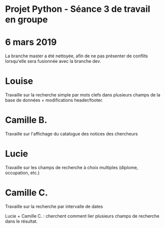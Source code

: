 # Projet Python - Séance 3 de travail en groupe
# 6 mars 2019

La branche master a été nettoyée, afin de ne pas présenter de conflits lorsqu'elle sera fusionnée avec la branche dev.

# Louise

Travaille sur la recherche simple par mots clefs dans plusieurs champs de la base de données + modifications header/footer.

# Camille B.

Travaille sur l'affichage du catalogue des notices des chercheurs

# Lucie

Travaille sur les champs de recherche à choix multiples (diplome, occupation, etc.)

# Camille C.

Travaille sur la recherche par intervalle de dates

Lucie + Camille C. : cherchent comment lier plusieurs champs de recherche dans le résultat.
